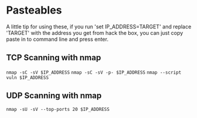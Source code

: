# Pasteables
A little tip for using these, if you run 'set IP_ADDRESS=TARGET' and replace 'TARGET' with the address you get from hack the box, you can just copy paste in to command line and press enter.

## TCP Scanning with nmap
`nmap -sC -sV $IP_ADDRESS`
`nmap -sC -sV -p- $IP_ADDRESS`
`nmap --script vuln $IP_ADDRESS`

## UDP Scanning with nmap
`nmap -sU -sV --top-ports 20 $IP_ADDRESS`
